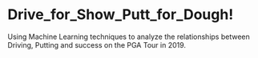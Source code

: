 # Drive_for_Show_Putt_for_Dough!
Using Machine Learning techniques to analyze the relationships between Driving, Putting and success on the PGA Tour in 2019.
